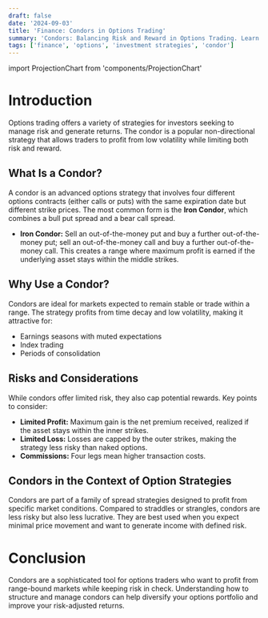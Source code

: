 ```yaml
---
draft: false
date: '2024-09-03'
title: 'Finance: Condors in Options Trading'
summary: 'Condors: Balancing Risk and Reward in Options Trading. Learn how condor strategies work and their place in option investing.'
tags: ['finance', 'options', 'investment strategies', 'condor']
---
```


import ProjectionChart from 'components/ProjectionChart'

# Introduction

Options trading offers a variety of strategies for investors seeking to manage risk and generate returns. The condor is a popular non-directional strategy that allows traders to profit from low volatility while limiting both risk and reward.

## What Is a Condor?

A condor is an advanced options strategy that involves four different options contracts (either calls or puts) with the same expiration date but different strike prices. The most common form is the **Iron Condor**, which combines a bull put spread and a bear call spread.

- **Iron Condor:** Sell an out-of-the-money put and buy a further out-of-the-money put; sell an out-of-the-money call and buy a further out-of-the-money call. This creates a range where maximum profit is earned if the underlying asset stays within the middle strikes.

## Why Use a Condor?

Condors are ideal for markets expected to remain stable or trade within a range. The strategy profits from time decay and low volatility, making it attractive for:

- Earnings seasons with muted expectations
- Index trading
- Periods of consolidation

## Risks and Considerations

While condors offer limited risk, they also cap potential rewards. Key points to consider:

- **Limited Profit:** Maximum gain is the net premium received, realized if the asset stays within the inner strikes.
- **Limited Loss:** Losses are capped by the outer strikes, making the strategy less risky than naked options.
- **Commissions:** Four legs mean higher transaction costs.

## Condors in the Context of Option Strategies

Condors are part of a family of spread strategies designed to profit from specific market conditions. Compared to straddles or strangles, condors are less risky but also less lucrative. They are best used when you expect minimal price movement and want to generate income with defined risk.

# Conclusion

Condors are a sophisticated tool for options traders who want to profit from range-bound markets while keeping risk in check. Understanding how to structure and manage condors can help diversify your options portfolio and improve your risk-adjusted returns.

<ProjectionChart text="Hello from a React component!" />

